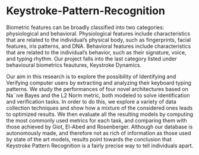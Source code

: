 # Keystroke-Pattern-Recognition

Biometric features can be broadly classified into two categories: physiological and behavioral. Physiological features include characteristics that
are related to the individual’s physical body, such as fingerprints, facial features, iris
patterns, and DNA. Behavioral features include characteristics that are related to the
individual’s behavior, such as their signature, voice, and typing rhythm.
Our project falls into the last category listed under behavioural biometrics feautures,
Keystroke Dynamics.

Our aim in this research is to explore the possibility of Identifying and Verifying
computer users by extracting and analyzing their keyboard typing patterns. We study
the performances of four novel architectures based on Na¨ıve Bayes and the L2 Norm
metric, both modeled to solve identification and verification tasks. In order to do
this, we explore a variety of data collection techniques and show how a mixture of the
considered ones leads to optimized results. We then evaluate all the resulting models by
computing the most commonly used metrics for each task, and comparing them with
those achieved by Giot, El-Abed and Rosenberger. Although our database is
autonomously made, and therefore not as rich of information as those used by state of
the art models, results point towards the conclusion that Keystroke Pattern Recognition
is a fairly precise way to tell individuals apart.
